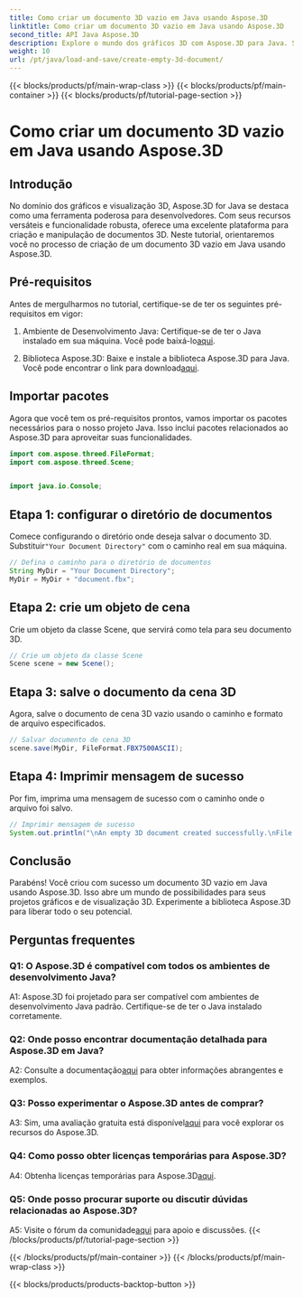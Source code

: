 ```yaml
---
title: Como criar um documento 3D vazio em Java usando Aspose.3D
linktitle: Como criar um documento 3D vazio em Java usando Aspose.3D
second_title: API Java Aspose.3D
description: Explore o mundo dos gráficos 3D com Aspose.3D para Java. Siga nosso guia passo a passo para criar um documento 3D vazio sem esforço.
weight: 10
url: /pt/java/load-and-save/create-empty-3d-document/
---
```


{{< blocks/products/pf/main-wrap-class >}}
{{< blocks/products/pf/main-container >}}
{{< blocks/products/pf/tutorial-page-section >}}

# Como criar um documento 3D vazio em Java usando Aspose.3D

## Introdução

No domínio dos gráficos e visualização 3D, Aspose.3D for Java se destaca como uma ferramenta poderosa para desenvolvedores. Com seus recursos versáteis e funcionalidade robusta, oferece uma excelente plataforma para criação e manipulação de documentos 3D. Neste tutorial, orientaremos você no processo de criação de um documento 3D vazio em Java usando Aspose.3D.

## Pré-requisitos

Antes de mergulharmos no tutorial, certifique-se de ter os seguintes pré-requisitos em vigor:

1.  Ambiente de Desenvolvimento Java: Certifique-se de ter o Java instalado em sua máquina. Você pode baixá-lo[aqui](https://www.java.com/download/).

2.  Biblioteca Aspose.3D: Baixe e instale a biblioteca Aspose.3D para Java. Você pode encontrar o link para download[aqui](https://releases.aspose.com/3d/java/).

## Importar pacotes

Agora que você tem os pré-requisitos prontos, vamos importar os pacotes necessários para o nosso projeto Java. Isso inclui pacotes relacionados ao Aspose.3D para aproveitar suas funcionalidades.

```java
import com.aspose.threed.FileFormat;
import com.aspose.threed.Scene;


import java.io.Console;
```

## Etapa 1: configurar o diretório de documentos

Comece configurando o diretório onde deseja salvar o documento 3D. Substituir`"Your Document Directory"` com o caminho real em sua máquina.

```java
// Defina o caminho para o diretório de documentos
String MyDir = "Your Document Directory";
MyDir = MyDir + "document.fbx";
```

## Etapa 2: crie um objeto de cena

Crie um objeto da classe Scene, que servirá como tela para seu documento 3D.

```java
// Crie um objeto da classe Scene
Scene scene = new Scene();
```

## Etapa 3: salve o documento da cena 3D

Agora, salve o documento de cena 3D vazio usando o caminho e formato de arquivo especificados.

```java
// Salvar documento de cena 3D
scene.save(MyDir, FileFormat.FBX7500ASCII);
```

## Etapa 4: Imprimir mensagem de sucesso

Por fim, imprima uma mensagem de sucesso com o caminho onde o arquivo foi salvo.

```java
// Imprimir mensagem de sucesso
System.out.println("\nAn empty 3D document created successfully.\nFile saved at " + MyDir);
```

## Conclusão

Parabéns! Você criou com sucesso um documento 3D vazio em Java usando Aspose.3D. Isso abre um mundo de possibilidades para seus projetos gráficos e de visualização 3D. Experimente a biblioteca Aspose.3D para liberar todo o seu potencial.

## Perguntas frequentes

### Q1: O Aspose.3D é compatível com todos os ambientes de desenvolvimento Java?

A1: Aspose.3D foi projetado para ser compatível com ambientes de desenvolvimento Java padrão. Certifique-se de ter o Java instalado corretamente.

### Q2: Onde posso encontrar documentação detalhada para Aspose.3D em Java?

 A2: Consulte a documentação[aqui](https://reference.aspose.com/3d/java/) para obter informações abrangentes e exemplos.

### Q3: Posso experimentar o Aspose.3D antes de comprar?

 A3: Sim, uma avaliação gratuita está disponível[aqui](https://releases.aspose.com/) para você explorar os recursos do Aspose.3D.

### Q4: Como posso obter licenças temporárias para Aspose.3D?

 A4: Obtenha licenças temporárias para Aspose.3D[aqui](https://purchase.aspose.com/temporary-license/).

### Q5: Onde posso procurar suporte ou discutir dúvidas relacionadas ao Aspose.3D?

 A5: Visite o fórum da comunidade[aqui](https://forum.aspose.com/c/3d/18) para apoio e discussões.
{{< /blocks/products/pf/tutorial-page-section >}}

{{< /blocks/products/pf/main-container >}}
{{< /blocks/products/pf/main-wrap-class >}}

{{< blocks/products/products-backtop-button >}}
